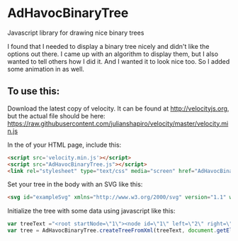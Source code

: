 # AdHavocBinaryTree
Javascript library for drawing nice binary trees

I found that I needed to display a binary tree nicely and didn't like the options out there. I came up with an algorithm to display them, but I also wanted to tell others how I did it. And I wanted it to look nice too. So I added some animation in as well.

## To use this:
Download the latest copy of velocity. It can be found at http://velocityjs.org, but the actual file should be here: https://raw.githubusercontent.com/julianshapiro/velocity/master/velocity.min.js

In the <head> of your HTML page, include this:
```html
<script src='velocity.min.js'></script>
<script src="AdHavocBinaryTree.js"></script>
<link rel="stylesheet" type="text/css" media="screen" href="AdHavocBinaryTree.css" />
```

Set your tree in the body with an SVG like this:
```html
<svg id="exampleSvg" xmlns="http://www.w3.org/2000/svg" version="1.1" width="1000px" height="1000px" preserveAspectRatio="xMinYMin meet"></svg>
```

Initialize the tree with some data using javascript like this:
```javascript
var treeText ="<root startNode=\"1\"><node id=\"1\" left=\"2\" right=\"3\"/><node id=\"2\"/><node id=\"3\"/></root>"
var tree = AdHavocBinaryTree.createTreeFromXml(treeText, document.getElementById("exampleSvg"));
```

